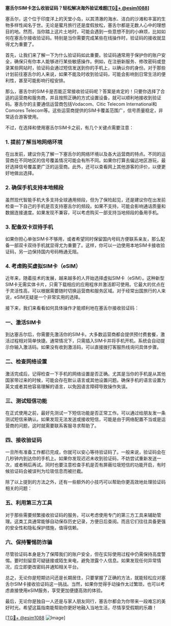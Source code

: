 **塞舌尔SIM卡怎么收验证码？轻松解决海外验证难题[[TG💪+ @esim1088](https://t.me/s/esim1088)]**

塞舌尔，这个位于印度洋上的天堂小岛，以其清澈的海水、洁白的沙滩和丰富的生物多样性闻名于世。无论是蜜月旅行还是度假放松，塞舌尔都是无数人心中的理想目的地。然而，当你踏上这片土地时，可能会遇到一些意想不到的小麻烦，比如如何在塞舌尔接收验证码。特别是当你需要完成某些在线操作时，验证码的接收就显得尤为重要了。

首先，让我们来了解一下为什么验证码如此重要。验证码通常用于保护你的账户安全，确保只有你本人能够进行某些敏感操作。例如，在注册新服务、修改密码或登录某些网站时，验证码会通过短信发送到你的手机上，以确认你的身份。对于那些计划前往塞舌尔的人来说，如果不能及时收到验证码，可能会影响到日常生活的便利性，甚至可能影响行程安排。

那么，塞舌尔的SIM卡是否能正常接收验证码呢？答案是肯定的！只要你选择了合适的运营商和服务商，并且按照正确的方式设置设备，就可以顺利地接收到验证码。塞舌尔的主要通信运营商包括Vodacom、Citic Telecom International和Comores Telecom等。这些运营商提供的SIM卡覆盖范围广，信号质量稳定，非常适合游客使用。

不过，在选择和使用塞舌尔SIM卡之前，有几个关键点需要注意：

### 1. 提前了解当地网络环境

在出发前，建议你先了解一下塞舌尔的网络环境以及各大运营商的特点。不同的运营商在不同地区的信号覆盖情况可能会有所不同。如果你打算去偏远地区游玩，最好选择信号覆盖更广泛的运营商。此外，还可以查看网上其他游客的评价，以便更好地做出选择。

### 2. 确保手机支持本地频段

虽然现代智能手机大多支持全球通用频段，但为了保险起见，还是建议你在出发前检查一下自己的手机是否支持塞舌尔的频段。如果不支持，可能会影响通话质量和数据连接速度。如果发现不兼容，可以考虑购买一部支持当地频段的备用手机。

### 3. 配备双卡双待手机

如果你担心单张SIM卡不够用，或者希望同时保留国内号码方便联系亲友，那么配备一部双卡双待手机就显得尤为重要了。这样，你可以一边使用本地SIM卡接收验证码，另一边保持国内号码畅通无阻。

### 4. 考虑购买虚拟SIM卡（eSIM）

近年来，随着技术的发展，越来越多的人开始选择虚拟SIM卡（eSIM）。这种新型SIM卡无需实体卡片，只需下载相应的应用程序并激活即可使用。它最大的优点在于灵活性高，可以根据需要随时切换运营商和服务区域。对于经常出国旅行的人来说，eSIM无疑是一个非常实用的选择。

接下来，我们来看看如何具体操作才能顺利地在塞舌尔接收验证码：

### 一、激活SIM卡

到达塞舌尔后，你需要先激活你的SIM卡。大多数运营商都会提供预付费套餐，激活过程相对简单快捷。通常情况下，只需插入SIM卡并将手机开机，系统会自动提示你输入激活码。如果没有收到激活码，可以直接拨打客服热线询问具体步骤。

### 二、检查网络设置

激活完成后，记得检查一下手机的网络设置是否正确。尤其是当你的手机是从其他国家带过来的时候，可能会存在默认语言或其他设置问题。确保手机的语言设置为英文或者其他容易理解的语言，以免因语言障碍导致操作失误。

### 三、测试短信功能

在正式使用之前，最好先测试一下短信功能是否正常工作。可以通过给朋友发一条测试短信来确认。如果发现无法发送或接收短信，可能是由于网络配置不当或是运营商的问题，这时就需要联系客服寻求帮助了。

### 四、接收验证码

一旦所有准备工作都已完成，你就可以安心等待验证码了。一般来说，验证码会在几秒钟内到达你的手机上。如果你发现迟迟未收到验证码，不妨尝试重新发送一次，或者稍后再试。同时也要注意检查手机是否有屏蔽垃圾短信的功能开启，有时候验证码会被误判为垃圾信息而被拦截。

除了以上提到的方法之外，还有一些额外的小技巧可以帮助你更高效地处理验证码相关的问题：

### 五、利用第三方工具

对于那些需要频繁接收验证码的服务，可以考虑使用专门的第三方工具来辅助管理。这类工具通常能够自动保存历史记录，方便日后查阅。而且它们往往具备更强的安全性和隐私保护措施，值得信赖。

### 六、保持警惕防诈骗

尽管验证码本身是为了保障我们的账户安全，但在实际使用过程中仍需保持高度警惕。要时刻留意可疑链接或陌生来电，避免泄露个人信息。如果发现任何异常情况，应立即更改密码并通知相关平台。

总之，无论你是短期访问还是长期居住，只要掌握了正确的方法，就能轻松应对塞舌尔SIM卡接收验证码这一挑战。当然，如果你觉得手动操作太过繁琐，也可以考虑直接使用eSIM服务，享受更加便捷高效的体验。

最后，无论你是独自一人还是与家人朋友同行，塞舌尔都会为你带来一段难忘的美好时光。希望这篇指南能帮助你更好地融入当地生活，尽情享受假期的乐趣！

[[TG💪+ @esim1088](https://t.me/s/esim1088) ![Image](https://i.postimg.cc/4NQfJmqS/Snipaste-2025-05-13-00-14-12.png)]
